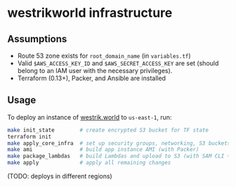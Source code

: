 # westrikworld infrastructure

## Assumptions

- Route 53 zone exists for `root_domain_name` (in `variables.tf`)
- Valid `$AWS_ACCESS_KEY_ID`  and `$AWS_SECRET_ACCESS_KEY` are set (should belong to an IAM user with the necessary privileges).
- Terraform (0.13+), Packer, and Ansible are installed

## Usage

To deploy an instance of [westrik.world](https://westrik.world) to `us-east-1`, run:

```sh
make init_state        # create encrypted S3 bucket for TF state
terraform init
make apply_core_infra  # set up security groups, networking, S3 buckets, and IAM roles
make ami               # build app instance AMI (with Packer)
make package_lambdas   # build Lambdas and upload to S3 (with SAM CLI + Docker)
make apply             # apply all remaining changes
```

(TODO: deploys in different regions)
